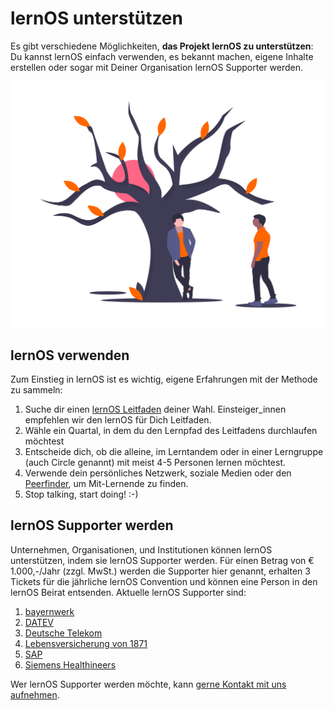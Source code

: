 <style>
  .md-content__button {
    display: none;
  }
</style>

# lernOS unterstützen
Es gibt verschiedene Möglichkeiten, **das Projekt lernOS zu unterstützen**: Du kannst lernOS einfach verwenden, es bekannt machen, eigene Inhalte erstellen oder sogar mit Deiner Organisation lernOS Supporter werden.

![Zwei Personen an einem Baum, der wächst](./images/undraw_Waiting__for_you_ldha.png)

## lernOS verwenden
Zum Einstieg in lernOS ist es wichtig, eigene Erfahrungen mit der Methode zu sammeln:

1. Suche dir einen [lernOS Leitfaden](/guides) deiner Wahl. Einsteiger_innen empfehlen wir den lernOS für Dich Leitfaden.
1. Wähle ein Quartal, in dem du den Lernpfad des Leitfadens durchlaufen möchtest
1. Entscheide dich, ob die alleine, im Lerntandem oder in einer Lerngruppe (auch Circle genannt) mit meist 4-5 Personen lernen möchtest.
1. Verwende dein persönliches Netzwerk, soziale Medien oder den [Peerfinder](https://web.peerfinder.app/de), um Mit-Lernende zu finden.
1. Stop talking, start doing! :-)

## lernOS Supporter werden

Unternehmen, Organisationen, und Institutionen können lernOS unterstützen, indem sie lernOS Supporter werden. Für einen Betrag von € 1.000,-/Jahr (zzgl. MwSt.) werden die Supporter hier genannt, erhalten 3 Tickets für die jährliche lernOS Convention und können eine Person in den lernOS Beirat entsenden. Aktuelle lernOS Supporter sind:

1. [bayernwerk](https://www.bayernwerk.de/)
1. [DATEV](https://www.datev.de/)
1. [Deutsche Telekom](https://www.telekom.de/)
1. [Lebensversicherung von 1871](https://www.lv1871.de/)
1. [SAP](https://www.sap.com/)
1. [Siemens Healthineers](https://www.siemens-healthineers.com/)

Wer lernOS Supporter werden möchte, kann [gerne Kontakt mit uns aufnehmen](https://cogneon.de/kontakt).
